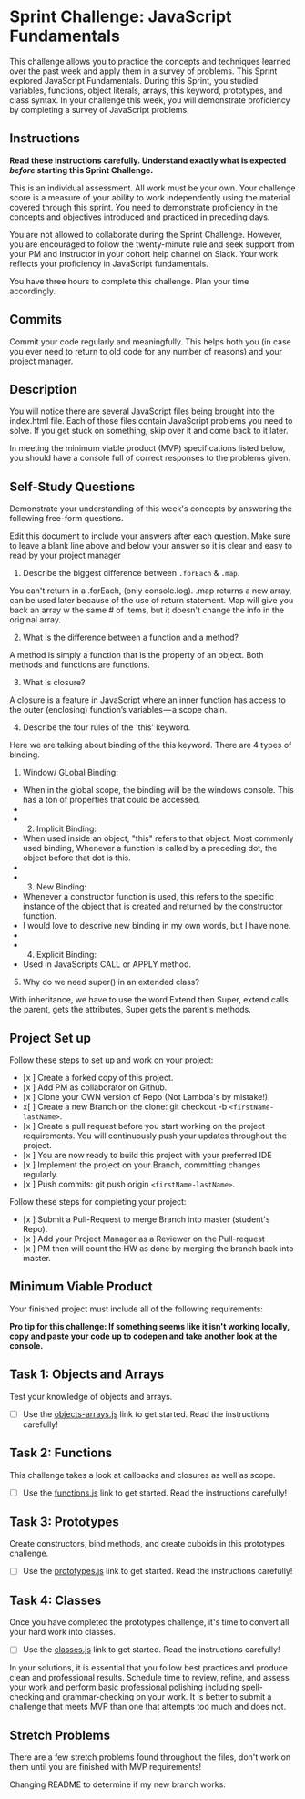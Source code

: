 # Sprint Challenge: JavaScript Fundamentals

This challenge allows you to practice the concepts and techniques learned over the past week and apply them in a survey of problems. This Sprint explored JavaScript Fundamentals. During this Sprint, you studied variables, functions, object literals, arrays, this keyword, prototypes, and class syntax. In your challenge this week, you will demonstrate proficiency by completing a survey of JavaScript problems.

## Instructions

**Read these instructions carefully. Understand exactly what is expected _before_ starting this Sprint Challenge.**

This is an individual assessment. All work must be your own. Your challenge score is a measure of your ability to work independently using the material covered through this sprint. You need to demonstrate proficiency in the concepts and objectives introduced and practiced in preceding days.

You are not allowed to collaborate during the Sprint Challenge. However, you are encouraged to follow the twenty-minute rule and seek support from your PM and Instructor in your cohort help channel on Slack. Your work reflects your proficiency in JavaScript fundamentals.

You have three hours to complete this challenge. Plan your time accordingly.

## Commits

Commit your code regularly and meaningfully. This helps both you (in case you ever need to return to old code for any number of reasons) and your project manager.

## Description

You will notice there are several JavaScript files being brought into the index.html file. Each of those files contain JavaScript problems you need to solve. If you get stuck on something, skip over it and come back to it later.

In meeting the minimum viable product (MVP) specifications listed below, you should have a console full of correct responses to the problems given.

## Self-Study Questions

Demonstrate your understanding of this week's concepts by answering the following free-form questions.

Edit this document to include your answers after each question. Make sure to leave a blank line above and below your answer so it is clear and easy to read by your project manager

1. Describe the biggest difference between `.forEach` & `.map`.

You can't return in a .forEach, (only console.log). .map returns a new array, can be used later because of the use of return statement. Map will give you back an array w the same # of items, but it doesn't change the info in the original array.

2. What is the difference between a function and a method?

A method is simply a function that is the property of an object. Both methods and functions are functions.

3. What is closure?

A closure is a feature in JavaScript where an inner function has access to the outer (enclosing) function’s variables — a scope chain.

4. Describe the four rules of the 'this' keyword.

Here we are talking about binding of the this keyword. There are 4 types of binding.

1. Window/ GLobal Binding:

-   When in the global scope, the binding will be the windows console. This has a ton of properties that could be accessed.
-
-   2. Implicit Binding:
-   When used inside an object, "this" refers to that object. Most commonly used binding, Whenever a function is called by a preceding dot, the object before that dot is this.
-
-   3. New Binding:
-   Whenever a constructor function is used, this refers to the specific instance of the object that is created and returned by the constructor function.
-   I would love to descrive new binding in my own words, but I have none.
-
-   4. Explicit Binding:
-   Used in JavaScripts CALL or APPLY method.

5. Why do we need super() in an extended class?

With inheritance, we have to use the word Extend then Super, extend calls the parent, gets the attributes, Super gets the parent's methods.

## Project Set up

Follow these steps to set up and work on your project:

-   [x ] Create a forked copy of this project.
-   [x ] Add PM as collaborator on Github.
-   [x ] Clone your OWN version of Repo (Not Lambda's by mistake!).
-   x[ ] Create a new Branch on the clone: git checkout -b `<firstName-lastName>`.
-   [x ] Create a pull request before you start working on the project requirements. You will continuously push your updates throughout the project.
-   [x ] You are now ready to build this project with your preferred IDE
-   [x ] Implement the project on your Branch, committing changes regularly.
-   [x ] Push commits: git push origin `<firstName-lastName>`.

Follow these steps for completing your project:

-   [x ] Submit a Pull-Request to merge <firstName-lastName> Branch into master (student's Repo).
-   [x ] Add your Project Manager as a Reviewer on the Pull-request
-   [x ] PM then will count the HW as done by merging the branch back into master.

## Minimum Viable Product

Your finished project must include all of the following requirements:

**Pro tip for this challenge: If something seems like it isn't working locally, copy and paste your code up to codepen and take another look at the console.**

## Task 1: Objects and Arrays

Test your knowledge of objects and arrays.

-   [ ] Use the [objects-arrays.js](challenges/objects-arrays.js) link to get started. Read the instructions carefully!

## Task 2: Functions

This challenge takes a look at callbacks and closures as well as scope.

-   [ ] Use the [functions.js](challenges/functions.js) link to get started. Read the instructions carefully!

## Task 3: Prototypes

Create constructors, bind methods, and create cuboids in this prototypes challenge.

-   [ ] Use the [prototypes.js](challenges/prototypes.js) link to get started. Read the instructions carefully!

## Task 4: Classes

Once you have completed the prototypes challenge, it's time to convert all your hard work into classes.

-   [ ] Use the [classes.js](challenges/classes.js) link to get started. Read the instructions carefully!

In your solutions, it is essential that you follow best practices and produce clean and professional results. Schedule time to review, refine, and assess your work and perform basic professional polishing including spell-checking and grammar-checking on your work. It is better to submit a challenge that meets MVP than one that attempts too much and does not.

## Stretch Problems

There are a few stretch problems found throughout the files, don't work on them until you are finished with MVP requirements!

Changing README to determine if my new branch works.
